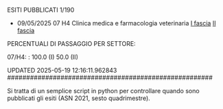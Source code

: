 ESITI PUBBLICATI 1/190 

- 09/05/2025 07 H4  Clinica medica e farmacologia veterinaria	  [I fascia](https://asn23.cineca.it/pubblico/miur/esito/07%252FH4/1/4) [II fascia](https://asn23.cineca.it/pubblico/miur/esito/07%252FH4/2/4) 

PERCENTUALI DI PASSAGGIO PER SETTORE:

07/H4: : 100.0 (I) 50.0 (II)

UPDATED 2025-05-19 12:16:11.962843
###################################################### 

Si tratta di un semplice script in python per controllare quando sono pubblicati gli esiti (ASN 2021, sesto quadrimestre).

